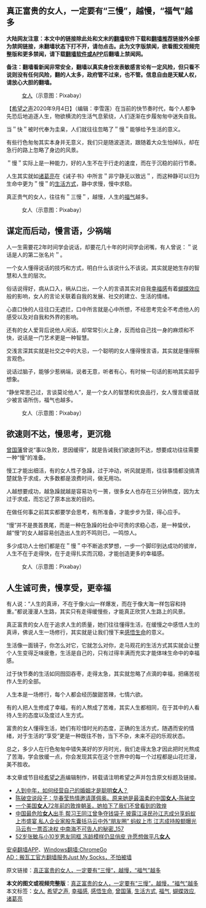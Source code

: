  <h2>真正富贵的女人，一定要有“三慢”，越慢，“福气”越多</h2> <p class="notice"><b>大陆网友注意：本文中的链接除此处和文末的<a href="https://github.com/bannedbook/fanqiang" >翻墙</a>软件下载和<a href="https://github.com/killgcd/justmysocks/blob/master/README.md">翻墙推荐</a>链接外全部为禁网链接，未翻墙状态下打不开，请勿点击。此为文字版禁闻，欲看图文视频完整版和更多禁闻，请下载<a href="https://github.com/bannedbook/fanqiang">翻墙软件或APP</a>后翻墙上禁闻网。</p><p>备注：翻墙看新闻非常安全，翻墙以真实身份发表敏感言论有一定风险，但只看不说则没有任何风险，翻的人太多，政府管不过来，也不管。信息自由是天赋人权，请放心大胆的翻墙。</b></p>  <div class="entry"> <figure> <p><figcaption><a href="https://www.bannedbook.org/bnews/tag/%e5%a5%b3%e4%ba%ba/" class="st_tag internal_tag" rel="tag" title="标签 女人 下的日志">女人</a>（示意图：Pixabay）</figcaption></figure> <p>【<span class='wp_keywordlink_affiliate'><a href="https://www.soundofhope.org" title="希望之声" target="_blank">希望之声</a></span>2020年9月4日】（编辑：李雪莲）在当前的快节奏时代，每个人都争先恐后地追逐人生，物欲横流的生活气息萦绕，人们逐渐在步履匆匆中迷失自我。</p> <p>当＂快＂被时代奉为圭臬，人们就往往忽略了＂慢＂能够给予生活的意义。</p> <p>有些行色匆匆其实本身并无意义，我们只是随波逐流，跟随着大众生怕掉队，却在急行的路上忽略了身边的风景。</p> <p>＂慢＂实际上是一种能力，好的人生不在于行走的速度，而在于沉稳的前行节奏。</p> <p>人生其实就如<a href="https://www.bannedbook.org/bnews/tag/%e8%af%b8%e8%91%9b%e4%ba%ae/" class="st_tag internal_tag" rel="tag" title="标签 诸葛亮 下的日志">诸葛亮</a>在《诫子书》中所言＂非宁静无以致远＂，而这种静可以归为生命中更为＂慢＂的<a href="https://www.bannedbook.org/bnews/tag/%E7%94%9F%E6%B4%BB%E6%96%B9%E5%BC%8F/" class="st_tag internal_tag" rel="tag" title="标签 生活方式 下的日志">生活方式</a>，静中求慢，慢中求稳。</p> <p>真正贵气的女人，往往有＂三慢＂，越慢，人生的<a href="https://www.bannedbook.org/bnews/tag/%E7%A6%8F%E6%B0%94/" class="st_tag internal_tag" rel="tag" title="标签 福气 下的日志">福气</a>越多。</p> <figure><figcaption>女人（示意图：Pixabay）</figcaption></figure> <h2>谋定而后动，慢言语，少祸端</h2> <p>人一生需要花2年时间学会说话，却要花几十年的时间学会闭嘴，有人曾说：＂说话是人的第二张名片＂。</p>  <p>一个女人懂得说话的技巧和方式，明白什么该说什么不该说。其实就是她生存的智慧和人生的层次。</p> <p>俗话说得好，病从口入，祸从口出，一个人的言语其实对自我<a href="https://www.bannedbook.org/bnews/tag/%E5%B9%B8%E7%A6%8F%E6%84%9F/" class="st_tag internal_tag" rel="tag" title="标签 幸福感 下的日志">幸福感</a>有着<a href="https://www.bannedbook.org/bnews/tag/%e8%9d%b4%e8%9d%b6%e6%95%88%e5%ba%94/" class="st_tag internal_tag" rel="tag" title="标签 蝴蝶效应 下的日志">蝴蝶效应</a>般的影响，女人的言论关联着自我的发展、社交的建立、生活的情绪。</p> <p>心直口快的人往往口无遮拦，口中所言就是心中所想，不经思考完全不考虑他人的感受以及对自我和外界的影响。</p> <p>还有的女人爱背后说他人闲话，却常常引火上身，反而给自己找一身的麻烦和不快，说话是一门艺术更是一种智慧。</p> <p>交浅言深其实就是社交之中的大忌，一个聪明的女人懂得慢言语，其实就是懂得察言观色。</p> <p>说话过脑子，能够少惹祸端，说者无意，听者有心，有时候一句话的影响其实超乎想象。</p> <p>“静坐常思己过，言谈莫论他人”，是一个女人的智慧和优良品行，女人慢言缓语就少被言语所伤，福气也越多。</p>  <figure><figcaption>女人（示意图：Pixabay）</figcaption></figure> <h2>欲速则不达，慢思考，更沉稳</h2> <p><a href="https://www.bannedbook.org/bnews/tag/%e6%9b%be%e5%9b%bd%e8%97%a9/" class="st_tag internal_tag" rel="tag" title="标签 曾国藩 下的日志">曾国藩</a>曾说“事以急败，思因缓得”，就是告诫我们欲速则不达，想要成功往往需要一种“慢”的准备。</p> <p>慢工才能出细活，有的女人性子急躁，过于冲动，听风就是雨，往往事情都没搞清楚就急于求成，大多数都是浪费时间，做无用功。</p> <p>人越想要成功，越急躁就越是容易功亏一篑，很多女人也存在三分钟热度，因为太过于求成，而忘记了原本出发的目的。</p> <p>在做任何事之前其实都要学会思考，有所准备，才能步步为营，得心应手。</p> <p>“慢”并不是畏首畏尾，而是一种在急躁的社会中可贵的求稳心态，是一种蛰伏，越“慢”的女人越容易创造出人生的不鸣则已，一鸣惊人。</p> <p>多少成功人士他们都是在＂慢＂中不断追求梦想，一步一个脚印到达成功的彼岸，人生不在于走得快，在于走得扎实而沉稳，才能创造更多的幸福感。</p> <figure><figcaption>女人（示意图：Pixabay）</figcaption></figure> <h2>人生诚可贵，慢享受，更幸福</h2> <p>有人说：“人生的真谛，不在于像火山一样爆发，而在于像大海一样包容和持重。”都说漫漫人生路，其实只有走得缓慢些，才能真正欣赏人生路上的风景。</p>  <p>真正富贵的女人在于追求人生的质量，她们往往懂得生活，在缓慢之中感悟人生的真谛，佛说人生一场修行，其实就是让我们慢下来<a href="https://www.bannedbook.org/bnews/tag/%e6%84%9f%e6%82%9f%e7%94%9f%e5%91%bd/" class="st_tag internal_tag" rel="tag" title="标签 感悟生命 下的日志">感悟生命</a>的意义。</p> <p>生活像一面镜子，你怎么对它，它就怎么对你，走马观花的生活方式其实就会让整个人生变得乏味疲惫，生活是自己的，只有过得丰满而充实才能体味生命中的幸福感。</p> <p>过于快节奏的生活如同囫囵吞枣，走得太急，其实就忽略了点滴的幸福，把痛苦视作人生的全部。</p> <p>人生本是一场修行，每个人都会经历酸甜苦辣，七情六欲。</p> <p>有的人把人生修成了幸福，有的人熬成了苦难，其实人生都相同，在于其中的人看待人生的态度以及度过人生方式。</p> <p>富贵的女人懂得生活，她们有珍惜时光的态度，正确的生活方式，随遇而安的情绪，对于生活的“享受”更是一种既往不咎，当下不杂，未来不迎的乐观状态。</p> <p>总之，多少人在行色匆匆中错失美好的岁月时光，我们走得太急才因此把时光熬成了苦海，学会放缓一点，你会发现其实在这个世界中的每一个过程都是山花烂漫，美不胜收。</p>  <p>本文章或节目经<a href="https://www.bannedbook.org/bnews/tag/%e5%b8%8c%e6%9c%9b%e4%b9%8b%e5%a3%b0/" class="st_tag internal_tag" rel="tag" title="标签 希望之声 下的日志">希望之声</a>编辑制作，转载请注明希望之声并包含原文标题及链接。</p> <ul class='op-related-articles' title='相关阅读'> <li><a href='https://www.bannedbook.org/bnews/comments/20200903/1390000.html' target='_blank'>人到中年，如何经营自己的婚姻才是聪明<b>女人</b>？</a></li> <li><a href='https://www.bannedbook.org/bnews/taiwannews/20200902/1389950.html' target='_blank'>陈破空说段子：华春莹热情邀请蓬佩奥。原来她是最温柔的中国<b>女人</b>-陈破空</a></li> <li><a href='https://www.bannedbook.org/bnews/ssgc/20200902/1389445.html' target='_blank'>一个美国<b>女人</b>72年前的敦煌朝圣，她拍下了我们不曾看到的敦煌</a></li> <li><a href='https://www.bannedbook.org/bnews/comments/20200831/1388696.html' target='_blank'>中国最危险<b>女人</b>出手 帮习王同江曾争夺钱袋子 披露江泽民孙江志成分享蚂蚁上市盛宴 私人企业家股东囊括马云中外“朋友圈” 蚂蚁上市 江志成持股额曝光 马云有一票否决权 中南海不可告人的秘密_157</a></li> <li><a href='https://www.bannedbook.org/bnews/yule/20200830/1387906.html' target='_blank'>52岁张敏与小10岁男友同框 冻龄模样仍显俏皮 许愿想做平凡<b>女人</b></a></li> </ul> <p class="texttj"> <a href="https://github.com/bannedbook/fanqiang/wiki/%E7%A6%81%E9%97%BB%E7%BD%91%E5%AE%89%E5%8D%93%E7%BF%BB%E5%A2%99%E6%96%B0%E9%97%BBAPP" target="_blank">安卓翻墙APP</a>、<a href="https://github.com/bannedbook/fanqiang/wiki/Chrome%E4%B8%80%E9%94%AE%E7%BF%BB%E5%A2%99%E5%8C%85" target="_blank">Windows翻墙:ChromeGo</a><br/> <a href="https://github.com/killgcd/justmysocks/blob/master/README.md" target="_blank">AD：搬瓦工官方翻墙服务Just My Socks，不怕被墙</a> </p><p>原文链接：<a class="src_link"  href="https://www.soundofhope.org/post/418069" target="_blank">真正富贵的女人，一定要有“三慢”，越慢，“福气”越多</a></p><a name='sharetosocial'></a>         <div><b>本文的图文或视频完整版</b>：<a href='https://www.bannedbook.org/bnews/comments/20200905/1391123.html'>真正富贵的女人，一定要有“三慢”，越慢，“福气”越多</a></div>  </div><!--END ENTRY--> <div class="postfooter"> <div>本文标签：<a href="https://www.bannedbook.org/bnews/tag/%e5%a5%b3%e4%ba%ba/" rel="tag">女人</a>, <a href="https://www.bannedbook.org/bnews/tag/%e5%b8%8c%e6%9c%9b%e4%b9%8b%e5%a3%b0/" rel="tag">希望之声</a>, <a href="https://www.bannedbook.org/bnews/tag/%E5%B9%B8%E7%A6%8F%E6%84%9F/" rel="tag">幸福感</a>, <a href="https://www.bannedbook.org/bnews/tag/%e6%84%9f%e6%82%9f%e7%94%9f%e5%91%bd/" rel="tag">感悟生命</a>, <a href="https://www.bannedbook.org/bnews/tag/%e6%9b%be%e5%9b%bd%e8%97%a9/" rel="tag">曾国藩</a>, <a href="https://www.bannedbook.org/bnews/tag/%E7%94%9F%E6%B4%BB%E6%96%B9%E5%BC%8F/" rel="tag">生活方式</a>, <a href="https://www.bannedbook.org/bnews/tag/%E7%A6%8F%E6%B0%94/" rel="tag">福气</a>, <a href="https://www.bannedbook.org/bnews/tag/%e8%9d%b4%e8%9d%b6%e6%95%88%e5%ba%94/" rel="tag">蝴蝶效应</a>, <a href="https://www.bannedbook.org/bnews/tag/%e8%af%b8%e8%91%9b%e4%ba%ae/" rel="tag">诸葛亮</a></div>  </div><!--END POSTFOOTER--> 
